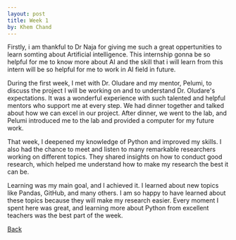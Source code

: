 ```yaml
---
layout: post
title: Week 1
by: Khem Chand 
---
```


Firstly, i am thankful to Dr Naja for giving me such a great oppertunities to learn somting about Artificial intelligence. This internship gonna be so helpful for me to know more about AI and the skill that i will learn from this intern will be so helpful for me to work in AI field in future.

During the first week, I met with Dr. Oludare and my mentor, Pelumi, to discuss the project I will be working on and to understand Dr. Oludare's expectations. It was a wonderful experience with such talented and helpful mentors who support me at every step. We had dinner together and talked about how we can excel in our project. After dinner, we went to the lab, and Pelumi introduced me to the lab and provided a computer for my future work.

That week, I deepened my knowledge of Python and improved my skills. I also had the chance to meet and listen to many remarkable researchers working on different topics. They shared insights on how to conduct good research, which helped me understand how to make my research the best it can be.

Learning was my main goal, and I achieved it. I learned about new topics like Pandas, GitHub, and many others. I am so happy to have learned about these topics because they will make my research easier. Every moment I spent here was great, and learning more about Python from excellent teachers was the best part of the week.

[Back](./)
